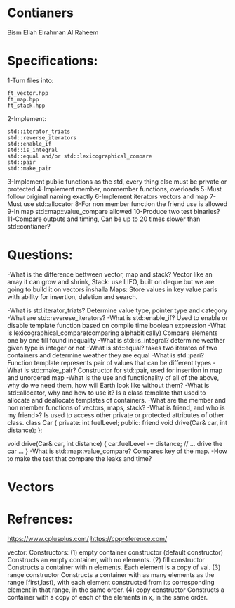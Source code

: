 # Contianers
Bism Ellah Elrahman Al Raheem


# Specifications:

1-Turn files into:
	
	ft_vector.hpp
	ft_map.hpp
	ft_stack.hpp

2-Implement:

	std::iterator_triats
	std::reverse_iterators
	std::enable_if
	std::is_integral
	std::equal and/or std::lexicographical_compare
	std::pair
	std::make_pair

3-Implement public functions as the std, every thing else must be private or protected
4-Implement member, nonmember functions, overloads
5-Must follow original naming exactly
6-Implement iterators vectors and map
7-Must use std::allocator
8-For non member function the friend use is allowed
9-In map std::map::value_compare allowed
10-Produce two test binaries?
11-Compare outputs and timing, Can be up to 20 times slower than std::contianer?
	
# Questions:
-What is the difference bettween vector, map and stack?
Vector like an array it can grow and shrink, 
Stack: use LIFO, built on deque but we are going to build it on vectors inshalla
Maps: Store values in key value paris with ability for insertion, deletion and search.

-What is std:iterator_triats?
Determine value type, pointer type and category
-What are std::reverese_iterators?
-What is std::enable_if?
Used to enable or disable template function based on compile time boolean expression
-What is lexicographical_compare(comparing alphabitically)
Compare elements one by one till found inequality 
-What is std::is_integral?
determine weather given type is integer or not
-What is std::equal?
takes two iteratos of two containers and determine weather they are equal
-What is std::pari?
Function template represents pair of values that can be different types
-What is std::make_pair?
Constructor for std::pair, used for insertion in map and unordered map
-What is the use and functionality of all of the above, why do we need them, how will Earth look like without them?
-What is std::allocator, why and how to use it?
Is a class template that used to allocate and deallocate templates of containers.
-What are the member and non member functions of vectors, maps, stack?
-What is friend, and who is my friend>?
Is used to access other private or protected attributes of other class.
class Car {
private:
    int fuelLevel;
public:
    friend void drive(Car& car, int distance);
};

void drive(Car& car, int distance) {
    car.fuelLevel -= distance;
    // ... drive the car ...
}
-What is std::map::value_compare?
Compares key of the map.
-How to make the test that compare the leaks and time?

# Vectors

# Refrences:
https://www.cplusplus.com/
https://cppreference.com/

vector:
Constructors:
(1) empty container constructor (default constructor)
Constructs an empty container, with no elements.
(2) fill constructor
Constructs a container with n elements. Each element is a copy of val.
(3) range constructor
Constructs a container with as many elements as the range [first,last), with each element constructed from its corresponding element in that range, in the same order.
(4) copy constructor
Constructs a container with a copy of each of the elements in x, in the same order.